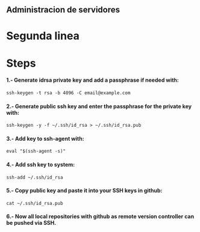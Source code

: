## Administracion de servidores

# Segunda linea

# Steps

#### 1.- Generate idrsa private key and add a passphrase if needed with:
`ssh-keygen -t rsa -b 4096 -C email@example.com`

#### 2.- Generate public ssh key and enter the passphrase for the private key with:
`ssh-keygen -y -f ~/.ssh/id_rsa > ~/.ssh/id_rsa.pub`

#### 3.- Add key to ssh-agent with:
`eval "$(ssh-agent -s)"`

#### 4.- Add ssh key to system:
`ssh-add ~/.ssh/id_rsa`

#### 5.- Copy public key and paste it into your SSH keys in github:
`cat ~/.ssh/id_rsa.pub`

#### 6.- Now all local repositories with github as remote version controller can be pushed via SSH.
